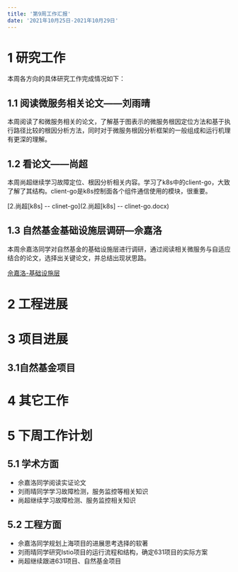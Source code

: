 ```yaml
---
title: '第9周工作汇报'
date: '2021年10月25日-2021年10月29日'
---
```


<!-- 只允许使用一级标题和二级标题 -->

# 1 研究工作

本周各方向的具体研究工作完成情况如下：

## 1.1 阅读微服务相关论文——刘雨晴

本周阅读了和微服务相关的论文，了解基于图表示的微服务根因定位方法和基于执行路径比较的根因分析方法，同时对于微服务根因分析框架的一般组成和运行机理有更深的理解。

## 1.2 看论文——尚超

本周尚超继续学习故障定位、根因分析相关内容。学习了k8s中的client-go，大致了解了其结构。client-go是k8s控制面各个组件通信使用的模块，很重要。

[2.尚超[k8s] -- clinet-go](2.尚超[k8s] -- clinet-go.docx)

## 1.3 自然基金基础设施层调研—佘嘉洛

本周佘嘉洛同学对自然基金的基础设施层进行调研，通过阅读相关微服务与自适应结合的论文，选择出关键论文，并总结出现状思路。

[佘嘉洛-基础设施层](佘嘉洛+基础设施层.docx)

# 2 工程进展

# 3 项目进展

## 3.1自然基金项目


# 4 其它工作

# 5 下周工作计划

## 5.1 学术方面

* 佘嘉洛同学阅读实证论文
* 刘雨晴同学学习故障检测，服务监控等相关知识
* 尚超继续学习故障检测、服务监控相关知识

## 5.2 工程方面

* 佘嘉洛同学规划上海项目的进展思考选择的软著
* 刘雨晴同学研究Istio项目的运行流程和结构，确定631项目的实际方案
* 尚超继续跟进631项目、自然基金项目
